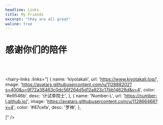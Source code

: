 ```yaml
---
headline: Links
title: My Friends
excerpt: "they are all great"
waline: true
---
```



# 感谢你们的陪伴


<br />
<br />

<hairy-links 
  :links="[
    {
      name: 'kiyotakali',
      url: 'https://www.kiyotakali.top/',
      image: 'https://avatars.githubusercontent.com/u/112888202?s=400&u=9f72a38463c0dc56f264d5d12a823c17bb14628d&v=4',
      color: '#e9546b',
      desc: '计试李院士',
    },
    {
      name: 'Number-L',
      url: 'https://number-l.github.io/',
      image: 'https://avatars.githubusercontent.com/u/112866466?v=4',
      color: '#87cefa',
      desc: '罗神',
    },

  ]"
/>